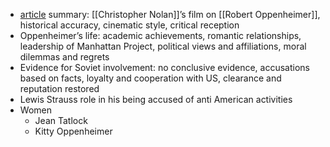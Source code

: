 - [article](https://www.theguardian.com/film/2023/jul/19/oppenheimer-review-nolans-atom-bomb-epic-is-flawed-but-extraordinary?CMP=Share_iOSApp_Other) summary: [[Christopher Nolan]]’s film on [[Robert Oppenheimer]], historical accuracy, cinematic style, critical reception
- Oppenheimer’s life: academic achievements, romantic relationships, leadership of Manhattan Project, political views and affiliations, moral dilemmas and regrets
- Evidence for Soviet involvement: no conclusive evidence, accusations based on facts, loyalty and cooperation with US, clearance and reputation restored
- Lewis Strauss role in his being accused of anti American activities
- Women
	- Jean Tatlock
	- Kitty Oppenheimer